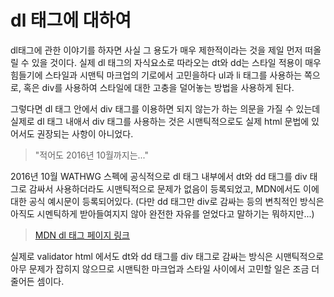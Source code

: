# dl 태그에 대하여

dl태그에 관한 이야기를 하자면 사실 그 용도가 매우 제한적이라는 것을 제일 먼저 떠올릴 수 있을 것이다. 실제 dl 태그의 자식요소로 따라오는 dt와 dd는 스타일 적용이 매우 힘들기에 스타일과 시맨틱 마크업의 기로에서 고민을하다 ul과 li 태그를 사용하는 쪽으로, 혹은 div를 사용하여 스타일에 대한 고충을 덜어놓는 방법을 사용하게 된다.

그렇다면 dl 태그 안에서 div 태그를 이용하면 되지 않는가 하는 의문을 가질 수 있는데 실제로 dl 태그 내애서 div 태그를 사용하는 것은 시맨틱적으로도 실제 html 문법에 있어서도 권장되는 사항이 아니었다.

> "적어도 2016년 10월까지는..."

2016년 10월 WATHWG 스펙에 공식적으로 dl 태그 내부에서 dt와 dd 태그를 div 태그로 감싸서 사용하더라도 시맨틱적으로 문제가 없음이 등록되었고, MDN에서도 이에 대한 공식 예시문이 등록되어있다. (다만 dd 태그만 div로 감싸는 등의 변칙적인 방식은 아직도 시멘틱하게 받아들여지지 않아 완전한 자유를 얻었다고 말하기는 뭐하지만...)

> [MDN dl 태그 페이지 링크](https://developer.mozilla.org/ko/docs/Web/HTML/Element/dl)

실제로 validator html 에서도 dt와 dd 태그를 div 태그로 감싸는 방식은 시맨틱적으로 아무 문제가 잡히지 않으므로 시맨틱한 마크업과 스타일 사이에서 고민할 일은 조금 더 줄어든 셈이다.